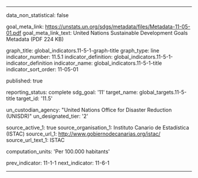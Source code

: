 
---
data_non_statistical: false

goal_meta_link: https://unstats.un.org/sdgs/metadata/files/Metadata-11-05-01.pdf
goal_meta_link_text: United Nations Sustainable Development Goals Metadata (PDF 224 KB)

graph_title: global_indicators.11-5-1-graph-title
graph_type: line
indicator_number: 11.5.1
indicator_definition: global_indicators.11-5-1-indicator_definition
indicator_name: global_indicators.11-5-1-title
indicator_sort_order: 11-05-01

published: true

reporting_status: complete
sdg_goal: '11'
target_name: global_targets.11-5-title
target_id: '11.5'

un_custodian_agency: "United Nations Office for Disaster Reduction (UNISDR)"
un_designated_tier: '2'

source_active_1: true
source_organisation_1: Instituto Canario de Estadística (ISTAC)
source_url_1: http://www.gobiernodecanarias.org/istac/
source_url_text_1: ISTAC

computation_units: 'Per 100.000 habitants'

prev_indicator: 11-1-1
next_indicator: 11-6-1

---